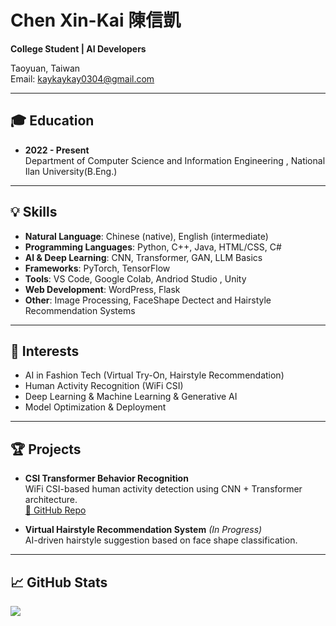 # Chen Xin-Kai 陳信凱

**College Student | AI Developers**

Taoyuan, Taiwan  
Email: kaykaykay0304@gmail.com

---

## 🎓 Education
- **2022 - Present**  
  Department of Computer Science and Information Engineering , National Ilan University(B.Eng.)

---

## 💡 Skills
- **Natural Language**: Chinese (native), English (intermediate)
- **Programming Languages**: Python, C++, Java, HTML/CSS, C#
- **AI & Deep Learning**: CNN, Transformer, GAN, LLM Basics
- **Frameworks**: PyTorch, TensorFlow
- **Tools**: VS Code, Google Colab, Andriod Studio , Unity
- **Web Development**: WordPress, Flask 
- **Other**: Image Processing, FaceShape Dectect and Hairstyle Recommendation Systems

---

## 🎯 Interests
- AI in Fashion Tech (Virtual Try-On, Hairstyle Recommendation)
- Human Activity Recognition (WiFi CSI)
- Deep Learning & Machine Learning & Generative AI
- Model Optimization & Deployment

---

## 🏆 Projects
- **CSI Transformer Behavior Recognition**  
  WiFi CSI-based human activity detection using CNN + Transformer architecture.  
  [🔗 GitHub Repo](https://github.com/chenxinkai0304/CSI_Transformer_PredictModel)

- **Virtual Hairstyle Recommendation System** *(In Progress)*  
  AI-driven hairstyle suggestion based on face shape classification.

---

## 📈 GitHub Stats
<p align="left">
  <img src="https://github-readme-stats.vercel.app/api?username=chenxinkai0304&show_icons=true&theme=default" />
</p>
